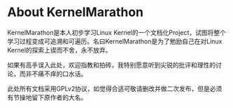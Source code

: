 About KernelMarathon
====================

KernelMarathon是本人初步学习Linux Kernel的一个文档化Project，试图将整个学习过程变成可追溯和可遍历。名曰KernelMarathon是为了勉励自己在对Linux Kernel的探索上锲而不舍，永不放弃。

如果有高手误入此处，欢迎指教和拍砖，我特别愿意听到尖锐的批评和理性的讨论，而非不痛不痒的口水话。

此处所有文档采用GPLv2协议，如觉得合适可敬请删改并做二次发布，但是必须有节操地留下原作者的大名。
